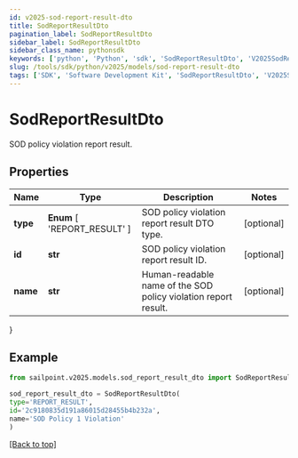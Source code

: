 ```yaml
---
id: v2025-sod-report-result-dto
title: SodReportResultDto
pagination_label: SodReportResultDto
sidebar_label: SodReportResultDto
sidebar_class_name: pythonsdk
keywords: ['python', 'Python', 'sdk', 'SodReportResultDto', 'V2025SodReportResultDto'] 
slug: /tools/sdk/python/v2025/models/sod-report-result-dto
tags: ['SDK', 'Software Development Kit', 'SodReportResultDto', 'V2025SodReportResultDto']
---
```


# SodReportResultDto

SOD policy violation report result.

## Properties

Name | Type | Description | Notes
------------ | ------------- | ------------- | -------------
**type** |  **Enum** [  'REPORT_RESULT' ] | SOD policy violation report result DTO type. | [optional] 
**id** | **str** | SOD policy violation report result ID. | [optional] 
**name** | **str** | Human-readable name of the SOD policy violation report result. | [optional] 
}

## Example

```python
from sailpoint.v2025.models.sod_report_result_dto import SodReportResultDto

sod_report_result_dto = SodReportResultDto(
type='REPORT_RESULT',
id='2c9180835d191a86015d28455b4b232a',
name='SOD Policy 1 Violation'
)

```
[[Back to top]](#) 

